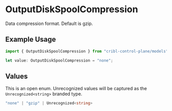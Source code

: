 # OutputDiskSpoolCompression

Data compression format. Default is gzip.

## Example Usage

```typescript
import { OutputDiskSpoolCompression } from "cribl-control-plane/models";

let value: OutputDiskSpoolCompression = "none";
```

## Values

This is an open enum. Unrecognized values will be captured as the `Unrecognized<string>` branded type.

```typescript
"none" | "gzip" | Unrecognized<string>
```